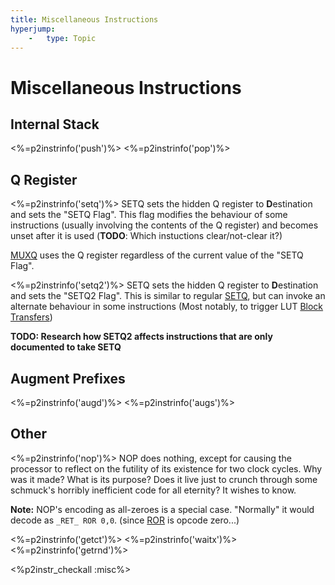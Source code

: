 ```yaml
---
title: Miscellaneous Instructions
hyperjump:
    -   type: Topic
---
```


# Miscellaneous Instructions

## Internal Stack

<%=p2instrinfo('push')%>
<%=p2instrinfo('pop')%>

## Q Register

<%=p2instrinfo('setq')%>
SETQ sets the hidden Q register to **D**estination and sets the "SETQ Flag". This flag modifies the behaviour of some instructions (usually involving the contents of the Q register) and becomes unset after it is used (**TODO**: Which instuctions clear/not-clear it?)

[MUXQ](alu.html#muxq) uses the Q register regardless of the current value of the "SETQ Flag".

<%=p2instrinfo('setq2')%>
SETQ sets the hidden Q register to **D**estination and sets the "SETQ2 Flag". This is similar to regular [SETQ](#setq), but can invoke an alternate behaviour in some instructions (Most notably, to trigger LUT [Block Transfers](hubmem.html#block-transfers))

**TODO: Research how SETQ2 affects instructions that are only documented to take SETQ**

## Augment Prefixes

<%=p2instrinfo('augd')%>
<%=p2instrinfo('augs')%>

## Other

<%=p2instrinfo('nop')%>
NOP does nothing, except for causing the processor to reflect on the futility of its existence for two clock cycles. Why was it made? What is its purpose? Does it live just to crunch through some schmuck's horribly inefficient code for all eternity? It wishes to know.

**Note:** NOP's encoding as all-zeroes is a special case. "Normally" it would decode as `_RET_ ROR 0,0`. (since [ROR](alu.html#ror) is opcode zero...)


<%=p2instrinfo('getct')%>
<%=p2instrinfo('waitx')%>
<%=p2instrinfo('getrnd')%>


<%p2instr_checkall :misc%>